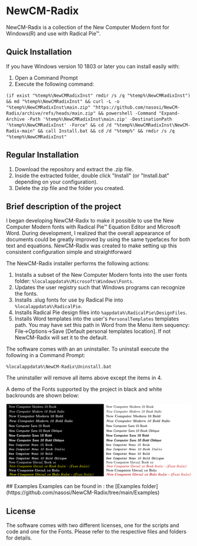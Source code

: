 # NewCM-Radix

NewCM-Radix is a collection of the New Computer Modern font for Windows(R) and use with Radical Pie™.

## Quick Installation

If you have Windows version 10 1803 or later you can install easily with:
1. Open a Command Prompt
2. Execute the following command:
```
(if exist "%temp%\NewCMRadixInst" rmdir /s /q "%temp%\NewCMRadixInst") && md "%temp%\NewCMRadixInst" && curl -L -o "%temp%\NewCMRadixInst\main.zip" "https://github.com/nasosi/NewCM-Radix/archive/refs/heads/main.zip" && powershell -Command "Expand-Archive -Path '%temp%\NewCMRadixInst\main.zip' -DestinationPath '%temp%\NewCMRadixInst' -Force" && cd /d "%temp%\NewCMRadixInst\NewCM-Radix-main" && call Install.bat && cd /d "%temp%" && rmdir /s /q "%temp%\NewCMRadixInst"
```
## Regular Installation
1. Download the repository and extract the .zip file.
2. Inside the extracted folder, double click "Install" (or "Install.bat" depending on your configuration).
3. Delete the zip file and the folder you created.

## Brief description of the project

I began developing NewCM-Radix to make it possible to use the New Computer Modern fonts with Radical Pie™ Equation Editor and Microsoft Word. During development, I realized that the overall appearance of documents could be greatly improved by using the same typefaces for both text and equations. NewCM-Radix was created to make setting up this consistent configuration simple and straightforward

The NewCM-Radix installer performs the following actions:
1. Installs a subset of the New Computer Modern fonts into the user fonts folder: ```%localappdata%\Microsoft\Windows\Fonts```.
2. Updates the user registry such that Windows programs can recognize the fonts.
3. Installs .slug fonts for use by Radical Pie into ```%localappdata%\RadicalPie```.
4. Installs Radical Pie design files into ```%appdata%\RadicalPie\DesignFiles```.
5. Installs Word templates into the user's  ```PersonalTemplates``` templates path. You may have set this path in Word from the Menu item sequency: File->Options->Save [Default personal templates location]. If not NewCM-Radix will set it to the default.

The software comes with an an uninstaller. To uninstall execute the following in a Command Prompt:
```
%localappdata%\NewCM-Radix\Uninstall.bat
```
The uninstaller will remove all items above except the items in 4.

A demo of the Fonts supported by the project in black and white backrounds are shown below:
<div align="center">
<p align="center">
  <img src="Examples/SupportedFonts.png"/>
</p>
</div>
## Examples
Examples can be found in : the [Examples folder](https://github.com/nasosi/NewCM-Radix/tree/main/Examples)

## License
The software comes with two different licenses, one for the scripts and code and one for the Fonts. Please refer to the respective files and folders for details.


